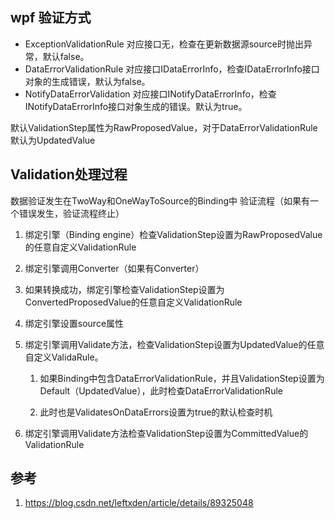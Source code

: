 ## wpf 验证方式
- ExceptionValidationRule 对应接口无，检查在更新数据源source时抛出异常，默认false。
- DataErrorValidationRule 对应接口IDataErrorInfo，检查IDataErrorInfo接口对象的生成错误，默认为false。
- NotifyDataErrorValidation 对应接口INotifyDataErrorInfo，检查INotifyDataErrorInfo接口对象生成的错误。默认为true。

默认ValidationStep属性为RawProposedValue，对于DataErrorValidationRule默认为UpdatedValue

## Validation处理过程
数据验证发生在TwoWay和OneWayToSource的Binding中
验证流程（如果有一个错误发生，验证流程终止）

1. 绑定引擎（Binding engine）检查ValidationStep设置为RawProposedValue的任意自定义ValidationRule

2. 绑定引擎调用Converter（如果有Converter）

3. 如果转换成功，绑定引擎检查ValidationStep设置为ConvertedProposedValue的任意自定义ValidationRule

4. 绑定引擎设置source属性

5. 绑定引擎调用Validate方法，检查ValidationStep设置为UpdatedValue的任意自定义ValidaRule。

    1. 如果Binding中包含DataErrorValidationRule，并且ValidationStep设置为Default（UpdatedValue），此时检查DataErrorValidationRule

    2. 此时也是ValidatesOnDataErrors设置为true的默认检查时机

6. 绑定引擎调用Validate方法检查ValidationStep设置为CommittedValue的ValidationRule


## 参考
1. https://blog.csdn.net/leftxden/article/details/89325048